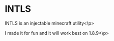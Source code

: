 <h1>INTLS</h1>
<p>INTLS is an injectable minecraft utility<\p>
<p>I made it for fun and it will work best on 1.8.9<\p>
